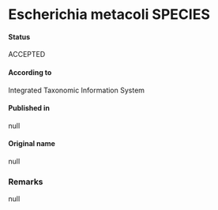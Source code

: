 # Escherichia metacoli SPECIES

#### Status
ACCEPTED

#### According to
Integrated Taxonomic Information System

#### Published in
null

#### Original name
null

### Remarks
null